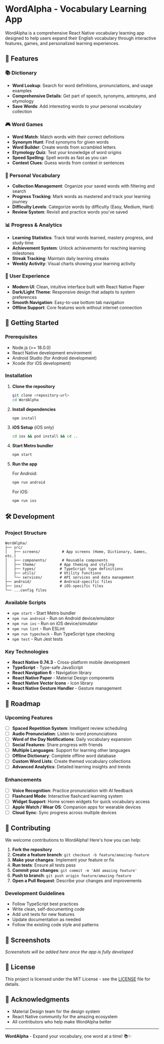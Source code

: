 # WordAlpha - Vocabulary Learning App

WordAlpha is a comprehensive React Native vocabulary learning app designed to help users expand their English vocabulary through interactive features, games, and personalized learning experiences.

## 🌟 Features

### 📚 Dictionary
- **Word Lookup**: Search for word definitions, pronunciations, and usage examples
- **Comprehensive Details**: Get part of speech, synonyms, antonyms, and etymology
- **Save Words**: Add interesting words to your personal vocabulary collection

### 🎮 Word Games
- **Word Match**: Match words with their correct definitions
- **Synonym Hunt**: Find synonyms for given words
- **Word Builder**: Create words from scrambled letters
- **Etymology Quiz**: Test your knowledge of word origins
- **Speed Spelling**: Spell words as fast as you can
- **Context Clues**: Guess words from context in sentences

### 📖 Personal Vocabulary
- **Collection Management**: Organize your saved words with filtering and search
- **Progress Tracking**: Mark words as mastered and track your learning journey
- **Difficulty Levels**: Categorize words by difficulty (Easy, Medium, Hard)
- **Review System**: Revisit and practice words you've saved

### 📊 Progress & Analytics
- **Learning Statistics**: Track total words learned, mastery progress, and study time
- **Achievement System**: Unlock achievements for reaching learning milestones
- **Streak Tracking**: Maintain daily learning streaks
- **Weekly Activity**: Visual charts showing your learning activity

### 🎨 User Experience
- **Modern UI**: Clean, intuitive interface built with React Native Paper
- **Dark/Light Theme**: Responsive design that adapts to system preferences
- **Smooth Navigation**: Easy-to-use bottom tab navigation
- **Offline Support**: Core features work without internet connection

## 🚀 Getting Started

### Prerequisites
- Node.js (>= 18.0.0)
- React Native development environment
- Android Studio (for Android development)
- Xcode (for iOS development)

### Installation

1. **Clone the repository**
   ```bash
   git clone <repository-url>
   cd WordAlpha
   ```

2. **Install dependencies**
   ```bash
   npm install
   ```

3. **iOS Setup** (iOS only)
   ```bash
   cd ios && pod install && cd ..
   ```

4. **Start Metro bundler**
   ```bash
   npm start
   ```

5. **Run the app**
   
   For Android:
   ```bash
   npm run android
   ```
   
   For iOS:
   ```bash
   npm run ios
   ```

## 🛠️ Development

### Project Structure
```
WordAlpha/
├── src/
│   ├── screens/          # App screens (Home, Dictionary, Games, etc.)
│   ├── components/       # Reusable components
│   ├── theme/           # App theming and styling
│   ├── types/           # TypeScript type definitions
│   ├── utils/           # Utility functions
│   └── services/        # API services and data management
├── android/             # Android-specific files
├── ios/                 # iOS-specific files
└── ...config files
```

### Available Scripts
- `npm start` - Start Metro bundler
- `npm run android` - Run on Android device/emulator
- `npm run ios` - Run on iOS device/simulator
- `npm run lint` - Run ESLint
- `npm run typecheck` - Run TypeScript type checking
- `npm test` - Run Jest tests

### Key Technologies
- **React Native 0.74.3** - Cross-platform mobile development
- **TypeScript** - Type-safe JavaScript
- **React Navigation 6** - Navigation library
- **React Native Paper** - Material Design components
- **React Native Vector Icons** - Icon library
- **React Native Gesture Handler** - Gesture management

## 🎯 Roadmap

### Upcoming Features
- [ ] **Spaced Repetition System**: Intelligent review scheduling
- [ ] **Audio Pronunciation**: Listen to word pronunciations
- [ ] **Word of the Day Notifications**: Daily vocabulary expansion
- [ ] **Social Features**: Share progress with friends
- [ ] **Multiple Languages**: Support for learning other languages
- [ ] **Offline Dictionary**: Complete offline word database
- [ ] **Custom Word Lists**: Create themed vocabulary collections
- [ ] **Advanced Analytics**: Detailed learning insights and trends

### Enhancements
- [ ] **Voice Recognition**: Practice pronunciation with AI feedback
- [ ] **Flashcard Mode**: Interactive flashcard learning system
- [ ] **Widget Support**: Home screen widgets for quick vocabulary access
- [ ] **Apple Watch / Wear OS**: Companion apps for wearable devices
- [ ] **Cloud Sync**: Sync progress across multiple devices

## 🤝 Contributing

We welcome contributions to WordAlpha! Here's how you can help:

1. **Fork the repository**
2. **Create a feature branch**: `git checkout -b feature/amazing-feature`
3. **Make your changes**: Implement your feature or fix
4. **Run tests**: Ensure all tests pass
5. **Commit your changes**: `git commit -m 'Add amazing feature'`
6. **Push to branch**: `git push origin feature/amazing-feature`
7. **Open a Pull Request**: Describe your changes and improvements

### Development Guidelines
- Follow TypeScript best practices
- Write clean, self-documenting code
- Add unit tests for new features
- Update documentation as needed
- Follow the existing code style and patterns

## 📱 Screenshots

*Screenshots will be added here once the app is fully developed*

## 📄 License

This project is licensed under the MIT License - see the [LICENSE](LICENSE) file for details.

## 🙏 Acknowledgments

- Material Design team for the design system
- React Native community for the amazing ecosystem
- All contributors who help make WordAlpha better

---

**WordAlpha** - Expand your vocabulary, one word at a time! 📚✨